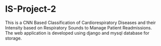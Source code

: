 # IS-Project-2
This is a CNN Based Classification of Cardiorespiratory Diseases and their Intensity based on Respiratory Sounds to Manage Patient Readmissions.
The web application is developed using django and mysql database for storage.
